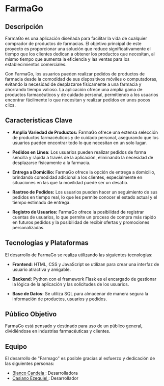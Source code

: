# FarmaGo

## Descripción

FarmaGo es una aplicación diseñada para facilitar la vida de cualquier comprador de productos de farmacias. El objetivo principal de este proyecto es proporcionar una solución que reduce significativamente el tiempo que los clientes dedican a obtener los productos que necesitan, al mismo tiempo que aumenta la eficiencia y las ventas para los establecimientos comerciales.

Con FarmaGo, los usuarios pueden realizar pedidos de productos de farmacia desde la comodidad de sus dispositivos móviles o computadoras, evitando la necesidad de desplazarse físicamente a una farmacia y ahorrando tiempo valioso. La aplicación ofrece una amplia gama de productos farmacéuticos y de cuidado personal, permitiendo a los usuarios encontrar fácilmente lo que necesitan y realizar pedidos en unos pocos clics.

## Características Clave

- **Amplia Variedad de Productos:** FarmaGo ofrece una extensa selección de productos farmacéuticos y de cuidado personal, asegurando que los usuarios pueden encontrar todo lo que necesitan en un solo lugar.

- **Pedidos en Línea:** Los usuarios pueden realizar pedidos de forma sencilla y rápida a través de la aplicación, eliminando la necesidad de desplazarse físicamente a la farmacia.

- **Entrega a Domicilio:** FarmaGo ofrece la opción de entrega a domicilio, brindando comodidad adicional a los clientes, especialmente en situaciones en las que la movilidad puede ser un desafío.

- **Rastreo de Pedidos:** Los usuarios pueden hacer un seguimiento de sus pedidos en tiempo real, lo que les permite conocer el estado actual y el tiempo estimado de entrega.

- **Registro de Usuarios:** FarmaGo ofrece la posibilidad de registrar cuentas de usuarios, lo que permite un proceso de compra más rápido en futuros pedidos y la posibilidad de recibir ofertas y promociones personalizadas.

## Tecnologías y Plataformas

El desarrollo de FarmaGo se realiza utilizando las siguientes tecnologías:

- **Frontend:** HTML, CSS y JavaScript se utilizan para crear una interfaz de usuario atractiva y amigable.

- **Backend:** Python con el framework Flask es el encargado de gestionar la lógica de la aplicación y las solicitudes de los usuarios.

- **Base de Datos:** Se utiliza SQL para almacenar de manera segura la información de productos, usuarios y pedidos.

## Público Objetivo

FarmaGo está pensado y destinado para uso de un público general, dividiéndose en industrias farmacéuticas y clientes.

## Equipo

El desarrollo de "Farmago" es posible gracias al esfuerzo y dedicación de las siguientes personas:

- [Blanco Candela ](https://github.com/Candela-blanco): Desarrolladora
- [Casiano Ezequiel ](https://github.com/yoezequiel): Desarrollador
